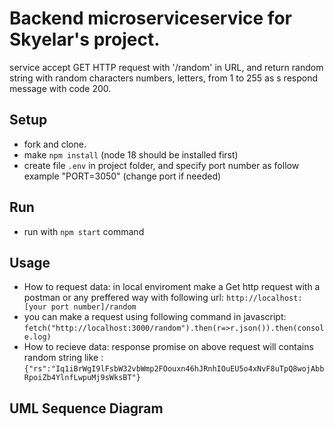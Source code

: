 #  Backend microserviceservice for Skyelar's project.

service accept GET HTTP request with '/random' in URL, and return random string with random characters numbers, letters, from 1 to 255 as s respond message with code 200.

## Setup 
* fork and clone.
* make `npm install` (node 18 should be installed first)
* create file `.env` in project folder, and specify port number as follow example "PORT=3050" (change port if needed)

## Run 
* run with `npm start` command 

## Usage
* How to request data: in local enviroment make a Get http request with a postman or any preffered way with following url: `http://localhost:[your port number]/random` 
* you can make a request using following command in javascript: `fetch("http://localhost:3000/random").then(r=>r.json()).then(console.log)`  
* How to recieve data: response promise on above request  will contains random string like :
`{"rs":"Iq1iBrWgI9lFsbW32vbWmp2FOouxn46hJRnhIOuEU5o4xNvF8uTpQ8wojAbbRpoiZb4YlnfLwpuMj9sWksBT"}
`

## UML Sequence Diagram

